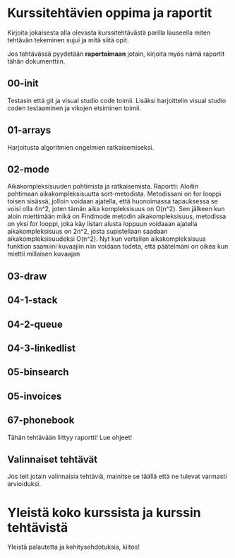 # Kurssitehtävien oppima ja raportit

Kirjoita jokaisesta alla olevasta kurssitehtävästä parilla lauseella miten tehtävän tekeminen sujui ja mitä siitä opit.

Jos tehtävässä pyydetään **raportoimaan** jotain, kirjoita myös nämä raportit tähän dokumenttiin.

## 00-init
Testasin että git ja visual studio code toimii. Lisäksi harjoittelin visual studio coden testaaminen ja vikojen etsiminen toimii.
## 01-arrays
Harjoitusta algoritmien ongelmien ratkaisemiseksi. 
## 02-mode
Aikakompleksisuuden pohtimista ja ratkaisemista.
Raportti:
Aloitin pohtimaan aikakompleksisuutta sort-metodista. Metodissani on for looppi toisen sisässä, jolloin voidaan ajatella, että huonoimassa tapauksessa se voisi olla 4n^2, joten tämän aika kompleksisuus on O(n^2).
Sen jälkeen kun aloin miettimään mikä on Findmode metodin aikakompleksisuus, metodissa on yksi for looppi, joka käy listan alusta loppuun voidaaan ajatella aikakompleksisuus on 2n^2, josta supistellaan saadaan aikakompleksisuudeksi O(n^2). Nyt kun vertailen aikakompleksisuus funktion saamiini kuvaajiin niin voidaan todeta, että päätelmäni on oikea kun miettii millaisen kuvaajan 

## 03-draw


## 04-1-stack


## 04-2-queue


## 04-3-linkedlist


## 05-binsearch


## 05-invoices


## 67-phonebook

Tähän tehtävään liittyy raportti! Lue ohjeet!

## Valinnaiset tehtävät

Jos teit jotain valinnaisia tehtäviä, mainitse se täällä että ne tulevat varmasti arvioiduksi.

# Yleistä koko kurssista ja kurssin tehtävistä

Yleistä palautetta ja kehitysehdotuksia, kiitos!
